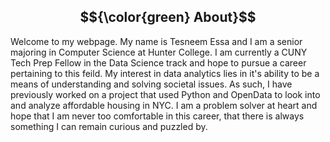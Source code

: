 ## $${\color{green} About}$$
Welcome to my webpage. My name is Tesneem Essa and I am a senior majoring in Computer Science at Hunter College. I am currently a CUNY Tech Prep Fellow in the Data Science track and hope to pursue a career pertaining to this feild. My interest in data analytics lies in it's ability to be a means of understanding and solving societal issues. As such, I have previously worked on a project that used Python and OpenData to look into and analyze affordable housing in NYC. I am a problem solver at heart and hope that I am never too comfortable in this career, that there is always something I can remain curious and puzzled by. 
